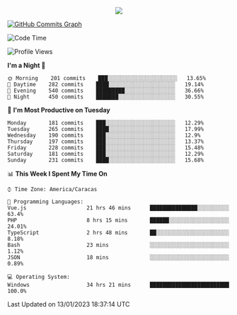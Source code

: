 <p align="center">
  <a href="http://www.github.com/thevacs">
    <img src="https://github-readme-streak-stats.herokuapp.com/?user=thevacs&stroke=ffffff&background=1c1917&ring=0891b2&fire=0891b2&currStreakNum=ffffff&currStreakLabel=0891b2&sideNums=ffffff&sideLabels=ffffff&dates=ffffff&hide_border=true" />
  </a>
  
  <a href="http://www.github.com/thevacs"><img src="https://github-readme-activity-graph.cyclic.app/graph?username=thevacs&bg_color=000000&color=ffffff&line=ff0000&point=ebebeb&area=true&hide_border=true" alt="GitHub Commits Graph" /></a>
  
</p>

<!--START_SECTION:waka-->
![Code Time](http://img.shields.io/badge/Code%20Time-1%2C037%20hrs%2052%20mins-blue)

![Profile Views](http://img.shields.io/badge/Profile%20Views-0-blue)

**I'm a Night 🦉** 

```text
🌞 Morning    201 commits    ███░░░░░░░░░░░░░░░░░░░░░░   13.65% 
🌆 Daytime    282 commits    ████░░░░░░░░░░░░░░░░░░░░░   19.14% 
🌃 Evening    540 commits    █████████░░░░░░░░░░░░░░░░   36.66% 
🌙 Night      450 commits    ███████░░░░░░░░░░░░░░░░░░   30.55%

```
📅 **I'm Most Productive on Tuesday** 

```text
Monday       181 commits    ███░░░░░░░░░░░░░░░░░░░░░░   12.29% 
Tuesday      265 commits    ████░░░░░░░░░░░░░░░░░░░░░   17.99% 
Wednesday    190 commits    ███░░░░░░░░░░░░░░░░░░░░░░   12.9% 
Thursday     197 commits    ███░░░░░░░░░░░░░░░░░░░░░░   13.37% 
Friday       228 commits    ███░░░░░░░░░░░░░░░░░░░░░░   15.48% 
Saturday     181 commits    ███░░░░░░░░░░░░░░░░░░░░░░   12.29% 
Sunday       231 commits    ████░░░░░░░░░░░░░░░░░░░░░   15.68%

```


📊 **This Week I Spent My Time On** 

```text
⌚︎ Time Zone: America/Caracas

💬 Programming Languages: 
Vue.js                   21 hrs 46 mins      ███████████████░░░░░░░░░░   63.4% 
PHP                      8 hrs 15 mins       ██████░░░░░░░░░░░░░░░░░░░   24.01% 
TypeScript               2 hrs 48 mins       ██░░░░░░░░░░░░░░░░░░░░░░░   8.18% 
Bash                     23 mins             ░░░░░░░░░░░░░░░░░░░░░░░░░   1.12% 
JSON                     18 mins             ░░░░░░░░░░░░░░░░░░░░░░░░░   0.89%

💻 Operating System: 
Windows                  34 hrs 21 mins      █████████████████████████   100.0%

```


 Last Updated on 13/01/2023 18:37:14 UTC
<!--END_SECTION:waka-->
